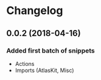 # Changelog

## 0.0.2 (2018-04-16)
### Added first batch of snippets

- Actions
- Imports (AtlasKit, Misc)